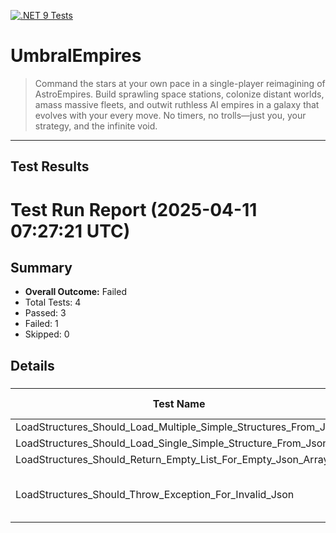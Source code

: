 [![.NET 9 Tests](https://github.com/jamesphenry/UmbralEmpires/actions/workflows/dotnet-desktop.yml/badge.svg)](https://github.com/jamesphenry/UmbralEmpires/actions/workflows/dotnet-desktop.yml)

# UmbralEmpires
>Command the stars at your own pace in a single-player reimagining of AstroEmpires. Build sprawling space stations, colonize distant worlds, amass massive fleets, and outwit ruthless AI empires in a galaxy that evolves with your every move. No timers, no trolls—just you, your strategy, and the infinite void.
---
## Test Results

<!-- TEST-RESULTS-START -->
# Test Run Report (2025-04-11 07:27:21 UTC)

## Summary
* **Overall Outcome:** Failed
* Total Tests: 4
* Passed: 3
* Failed: 1
* Skipped: 0

## Details

### [](#)
| Test Name | Outcome | Duration (ms) | Error Message |
|-----------|---------|---------------|---------------|
| LoadStructures_Should_Load_Multiple_Simple_Structures_From_Json | Passed | 0 | - |
| LoadStructures_Should_Load_Single_Simple_Structure_From_Json | Passed | 0 | - |
| LoadStructures_Should_Return_Empty_List_For_Empty_Json_Array | Passed | 0 | - |
| LoadStructures_Should_Throw_Exception_For_Invalid_Json | Failed | 0 | Expected a <System.Text.Json.JsonException> to be thrown, but no exception was thrown. |

<!-- TEST-RESULTS-END -->

